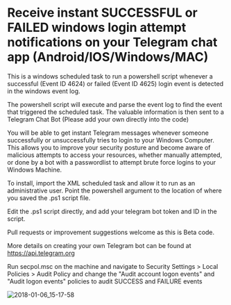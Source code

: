 # Receive instant SUCCESSFUL or FAILED windows login attempt notifications on your Telegram chat app (Android/IOS/Windows/MAC)  

This is a windows scheduled task to run a powershell script whenever a successful (Event ID 4624) or failed (Event ID 4625) login event is detected in the windows event log.

The powershell script will execute and parse the event log to find the event that triggered the scheduled task.
The valuable information is then sent to a Telegram Chat Bot (Please add your own directly into the code)

You will be able to get instant Telegram messages whenever someone successfully or unsuccessfully tries to login to your Windows Computer. This allows you to improve your security posture and become aware of malicious attempts to access your resources, whether manually attempted, or done by a bot with a passwordlist to attempt brute force logins to your Windows Machine.

To install, import the XML scheduled task and allow it to run as an administrative user. Point the powershell argument to the location of where you saved the .ps1 script file.

Edit the .ps1 script directly, and add your telegram bot token and ID in the script.

Pull requests or improvement suggestions welcome as this is Beta code.

More details on creating your own Telegram bot can be found at https://api.telegram.org



Run secpol.msc on the machine and navigate to Security Settings > Local Policies > Audit Policy and change the "Audit account logon events" and "Audit logon events" policies to audit SUCCESS and FAILURE events

![2018-01-06_15-17-58](https://user-images.githubusercontent.com/18201320/34640213-21fb131a-f2f7-11e7-81a3-8254ade34998.png)
